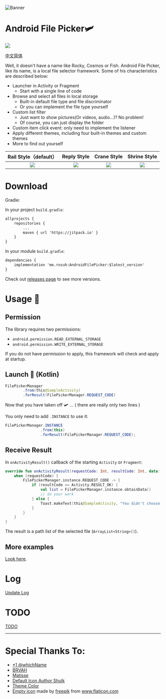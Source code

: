 ![Banner](https://raw.githubusercontent.com/rosuH/AndroidFilePicker/master/images/AndroidFilePicker_Banner_Dr_Sugiyama.png)

# Android File Picker🛩️

[![](https://jitpack.io/v/me.rosuh/AndroidFilePicker.svg)](https://jitpack.io/#me.rosuh/AndroidFilePicker)

[中文简体](https://github.com/rosuH/AndroidFilePicker/blob/master/README_CN.md)

Well, it doesn't have a name like Rocky, Cosmos or Fish. Android File Picker, like its name, is a local file selector framework. Some of his characteristics are described below:

- Launcher in Activity or Fragment
  - Start with a single line of code
- Browse and select all files in local storage
  - Built-in default file type and file discriminator
  - Or you can implement the file type yourself
- Custom list filter
  - Just want to show pictures(Or videos, audio...)?  No problem!
  - Of course, you can just display the folder
- Custom item click event: only need to implement the listener
- Apply different themes, including four built-in themes and custom themes
- More to find out yourself

|                    Rail Style（default）                     |                         Reply Style                          |                         Crane Style                          |                         Shrine Style                         |
| :----------------------------------------------------------: | :----------------------------------------------------------: | :----------------------------------------------------------: | :----------------------------------------------------------: |
| ![](https://raw.githubusercontent.com/rosuH/AndroidFilePicker/master/images/default_theme.png) | ![](https://raw.githubusercontent.com/rosuH/AndroidFilePicker/master/images/reply_theme.png) | ![](https://raw.githubusercontent.com/rosuH/AndroidFilePicker/master/images/crane_theme.png) | ![](https://raw.githubusercontent.com/rosuH/AndroidFilePicker/master/images/shrine_theme.png) |

# Download

Gradle:

In your project `build.gradle`:

```xml
allprojects {
    repositories {
	    ...
    	maven { url 'https://jitpack.io' }
    }
}
```

In your module `build.gradle`:

```xml
dependencies {
    implementation 'me.rosuh:AndroidFilePicker:$latest_version'
}
```

Check out [releases page](https://github.com/rosuH/AndroidFilePicker/releases) to see more versions.

# Usage 📑 

## Permission

The library requires two permissions:

- `android.permission.READ_EXTERNAL_STORAGE`
- `android.permission.WRITE_EXTERNAL_STORAGE`

If you do not have permission to apply, this framework will check and apply at startup.

## Launch 🚀 (Kotlin)

```java
FilePickerManager
        .from(this@SampleActivity)
        .forResult(FilePickerManager.REQUEST_CODE)
```

Now that you have taken off 🛩️ ... ( there are really only two lines )

You only need to add `.INSTANCE` to use it:

```java
FilePickerManager.INSTANCE
                .from(this)
                .forResult(FilePickerManager.REQUEST_CODE);
```



## Receive Result

In `onActivityResult()` callback of the starting `Activity` or `Fragment`:

```kotlin
override fun onActivityResult(requestCode: Int, resultCode: Int, data: Intent?) {
    when (requestCode) {
        FilePickerManager.instance.REQUEST_CODE -> {
            if (resultCode == Activity.RESULT_OK) {
                val list = FilePickerManager.instance.obtainData()
                // do your work
            } else {
                Toast.makeText(this@SampleActivity, "You didn't choose anything~", Toast.LENGTH_SHORT).show()
            }
        }
    }
}
```

The result is a path list of the selected file (`ArrayList<String>()`).



## More examples

[Look here](https://github.com/rosuH/AndroidFilePicker/wiki/4.-%E7%A4%BA%E4%BE%8B%E5%8F%8A%E8%A7%A3%E9%87%8A).

# Log

[Update Log](https://github.com/rosuH/AndroidFilePicker/wiki/%E6%9B%B4%E6%96%B0%E6%97%A5%E5%BF%97)

# TODO

[TODO](https://github.com/rosuH/AndroidFilePicker/wiki/TODO)



---

# Special Thanks To:

- [*1 @whichName](https://github.com/whichname)
- [BRVAH](https://github.com/CymChad/BaseRecyclerViewAdapterHelper)
- [Matisse](https://github.com/zhihu/Matisse)
- [Default Icon Author Shulk](http://iconfont.cn/collections/detail?spm=a313x.7781069.1998910419.d9df05512&cid=11271)
- [Theme Color](https://material.io/design/material-studies/about-our-material-studies.html)
- [Empty icon](https://github.com/rosuH/AndroidFilePicker/blob/master/filepicker/src/main/res/drawable/ic_empty_file_list_file_picker.xml) made by [freepik](https://www.freepik.com/) from www.flaticon.com
